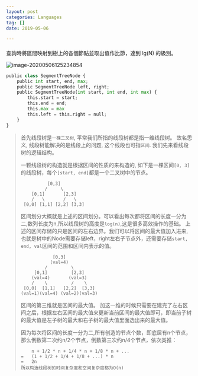 ```yaml
---
layout: post
categories: Languages
tag: []
date: 2019-05-06

---
```


#### 

查詢時將區間映射到樹上的各個節點並取出值作比節，達到 lg(N) 的級別。



![image-20200506125234854](https://tva1.sinaimg.cn/large/007S8ZIlgy1geimzfa16cj31620oah0o.jpg)

```python
public class SegmentTreeNode {
    public int start, end, max;
    public SegmentTreeNode left, right;
    public SegmentTreeNode(int start, int end, int max) {
        this.start = start;
        this.end = end;
        this.max = max
        this.left = this.right = null;
    }
}
```

> 首先线段树是`一棵二叉树`, 平常我们所指的线段树都是指一维线段树。 故名思义, 线段树能解决的是线段上的问题, 这个线段也可指`区间`.
> 我们先来看线段树的逻辑结构。
>
> 一颗线段树的构造就是根据区间的性质的来构造的, 如下是一棵区间`[0, 3]`的线段树，每个`[start, end]`都是一个二叉树中的节点。
>
> ```
>           [0,3]
>          /     \
>     [0,1]       [2,3]
>     /   \       /   \
>  [0,0] [1,1] [2,2] [3,3]
> ```
>
> 区间划分大概就是上述的区间划分。可以看出每次都将区间的长度一分为二,数列长度为n,所以线段树的高度是`log(n)`,这是很多高效操作的基础。
> 上述的区间存储的只是区间的左右边界。我们可以将区间的最大值加入进来,也就是树中的Node需要存储left，right左右子节点外，还需要存储`start, end, val`区间的范围和区间内表示的值。
>
> ```
>             [0,3]
>            (val=4)
>          /         \
>      [0,1]         [2,3]
>     (val=4)       (val=3)
>     /    \         /    \
>  [0,0]  [1,1]   [2,2]  [3,3]
> (val=1)(val=4) (val=2)(val=3)
> ```
>
> 区间的第三维就是区间的最大值。
> 加这一维的时候只需要在建完了左右区间之后，根据左右区间的最大值来更新当前区间的最大值即可，即当前子树的最大值是左子树的最大和右子树的最大值里面选出来的最大值。
>
> 因为每次将区间的长度一分为二,所有创造的节点个数，即底层有n个节点，那么倒数第二次约n/2个节点，倒数第三次约n/4个节点，依次类推：
>
> ```
>     n + 1/2 * n + 1/4 * n + 1/8 * n + ...
> =   (1 + 1/2 + 1/4 + 1/8 + ...) * n
> =   2n
> 所以构造线段树的时间复杂度和空间复杂度都为O(n)
> ```